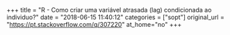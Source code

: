 +++
title = "R - Como criar uma variável atrasada (lag) condicionada ao individuo?"
date = "2018-06-15 11:40:12"
categories = ["sopt"]
original_url = "https://pt.stackoverflow.com/q/307220"
at_home="no"
+++

